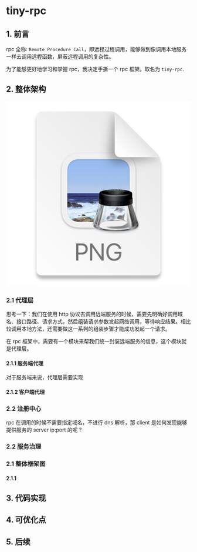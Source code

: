 # tiny-rpc

## 1. 前言
rpc 全称: `Remote Procedure Call`，即远程过程调用，能够做到像调用本地服务一样去调用远程函数，屏蔽远程调用的复杂性。


为了能够更好地学习和掌握 rpc，我决定手撕一个 rpc 框架。取名为 `tiny-rpc`.
## 2. 整体架构
![img.png](img.png)

### 2.1 代理层
思考一下：我们在使用 http 协议去调用远端服务的时候，需要先明确好调用域名、接口路径、请求方式，然后组装请求参数发起网络调用，等待响应结果。相比较调用本地方法，还需要做这一系列的组装步骤才能成功发起一个请求。

在 rpc 框架中，需要有一个模块来帮我们统一封装远端服务的信息，这个模块就是代理层。

#### 2.1.1 服务端代理
对于服务端来说，代理层需要实现
#### 2.1.2 客户端代理

### 2.2 注册中心
rpc 在调用的时候不需要指定域名，不进行 dns 解析，那 client 是如何发现能够提供服务的 server ip:port 的呢？

### 2.2 服务治理


### 2.1 整体框架图
#### 2.1.1 
## 3. 代码实现
## 4. 可优化点
## 5. 后续